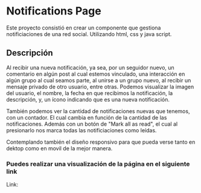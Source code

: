 # Notifications Page

Este proyecto consistió en crear un componente que gestiona notificiaciones de una red social. Utilizando html, css y java script.

## Descripción

Al recibir una nueva notificación, ya sea, por un seguidor nuevo, un comentario en algún post al cual estemos vinculado, una interacción en algún grupo al cual seamos parte, al unirse a un grupo nuevo, al recibir un mensaje privado de otro usuario, entre otras. Podemos visualizar la imagen del usuario, el nombre, la fecha en que recibimos la notificación, la descripción, y, un ícono indicando que es una nueva notificación.

También podemos ver la cantidad de notificaciones nuevas que tenemos, con un contador. El cual cambia en función de la cantidad de las notificaciones. Además con un botón de "Mark all as read", el cual al presionarlo nos marca todas las notificiaciones como leídas.

Contemplando también el diseño responsivo para que pueda verse tanto en dektop como en movil de la mejor manera.

### Puedes realizar una visualización de la página en el siguiente link

Link:
